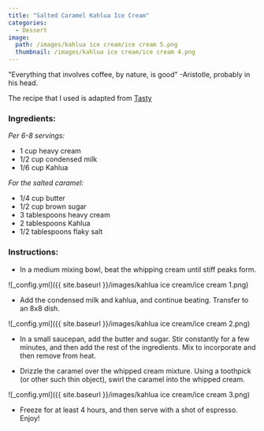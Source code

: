 ```yaml
---
title: "Salted Caramel Kahlua Ice Cream"
categories:
  - Dessert
image:
  path: /images/kahlua ice cream/ice cream 5.png
  thumbnail: /images/kahlua ice cream/ice cream 4.png
---
```


"Everything that involves coffee, by nature, is good" -Aristotle, probably in his head.

The recipe that I used is adapted from [Tasty](https://www.buzzfeed.com/baileysde/baileys-salted-caramel-affogato)

### Ingredients:

_Per 6-8 servings:_  

* 1 cup heavy cream 
* 1/2 cup condensed milk 
* 1/6 cup Kahlua

_For the salted caramel:_

* 1/4 cup butter
* 1/2 cup brown sugar
* 3 tablespoons heavy cream
* 2 tablespoons Kahlua
* 1/2 tablespoons flaky salt


### Instructions:

* In a medium mixing bowl, beat the whipping cream until stiff peaks form.

![_config.yml]({{ site.baseurl }}/images/kahlua ice cream/ice cream 1.png)

* Add the condensed milk and kahlua, and continue beating. Transfer to an 8x8 dish.

![_config.yml]({{ site.baseurl }}/images/kahlua ice cream/ice cream 2.png)

* In a small saucepan, add the butter and sugar. Stir constantly for a few minutes, and then add the rest of the ingredients. Mix to incorporate and then remove from heat.

* Drizzle the caramel over the whipped cream mixture. Using a toothpick (or other such thin object), swirl the caramel into the whipped cream.

![_config.yml]({{ site.baseurl }}/images/kahlua ice cream/ice cream 3.png)

* Freeze for at least 4 hours, and then serve with a shot of espresso. Enjoy!

